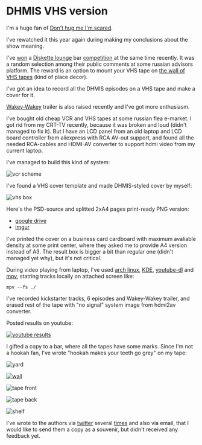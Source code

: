 # DHMIS VHS version 

I'm a huge fan of [Don't hug me I'm scared](http://beckyandjoes.com/dont-hug-me-im-scared/).

I've rewatched it this year again during making my conclusions about the show meaning.

I've [won](https://vk.com/diskettelounge?w=wall-108020125_2144) a [Diskette lounge](https://diskettelounge.com/) bar [competition](https://vk.com/wall-108020125_2035?w=wall-108020125_2035) at the same time recently. It was a random selection among their public comments at some russian advisors platform. The reward is an option to mount your VHS tape on [the wall of VHS tapes](https://vk.com/topic-108020125_39060948) (kind of place decor).

I've got an idea to record all the DHMIS episodes on a VHS tape and make a cover for it.

[Wakey-Wakey](https://www.youtube.com/watch?v=tkFpNVxzhTs) trailer is also raised recently and I've got more enthusiasm.

I've bought old cheap VCR and VHS tapes at some russian flea e-market. I got rid from my CRT-TV recently, because it was broken and loud (didn't managed to fix it). But I have an LCD panel from an old laptop and LCD board controller from aliexpress with RCA AV-out support, and found all the needed RCA-cables and HDMI-AV converter to support hdmi video from my current laptop.

I've managed to build this kind of system:

![vcr scheme](/assets/img/posts/2018-10-16-dhmis-vhs/vcr-scheme.jpg)

I've found a VHS cover template and made DHMIS-styled cover by myself:

![vhs box](/assets/img/posts/2018-10-16-dhmis-vhs/cover.jpg)

Here's the PSD-source and splitted 2xA4 pages print-ready PNG version:

 + [google drive](https://drive.google.com/drive/folders/1L_RDpof-Ajl7VQZ0K61KmurhvQsUTLSy?usp=sharing)
 + [imgur](https://imgur.com/a/XVYPMwa)

I've printed the cover on a business card cardboard with maximum avaliable density at some print center, where they asked me to provide A4 version instead of A3. The result box is bigger a bit than regular one (didn't managed yet why), but it's not critical.

During video playing from laptop, I've used [arch linux](https://www.archlinux.org/), [KDE](https://www.kde.org/), [youtube-dl](http://rg3.github.io/youtube-dl/) and [mpv](https://mpv.io/), statring tracks locally on attached screen like:

	mpv --fs ./

I've recorded kickstarter tracks, 6 episodes and Wakey-Wakey trailer, and erased rest of the tape with "no signal" system image from hdmi2av converter. 

Posted results on youtube:

[![youtube results](/assets/img/posts/2018-10-16-dhmis-vhs/yt.jpg)](https://www.youtube.com/watch?v=ZhBwcMwb84c)

I gifted a copy to a bar, where all the tapes have some marks. Since I'm not a hookah fan, I've wrote "hookah makes your teeth go grey" on my tape:

![yard](/assets/img/posts/2018-10-16-dhmis-vhs/yard.jpg)

[![wall](/assets/img/posts/2018-10-16-dhmis-vhs/wall.jpg)](https://youtu.be/KJm16W9WHOw?t=917)

![tape front](/assets/img/posts/2018-10-16-dhmis-vhs/tape_front.jpg)

![tape back](/assets/img/posts/2018-10-16-dhmis-vhs/tape_back.jpg)

![shelf](/assets/img/posts/2018-10-16-dhmis-vhs/shelf.jpg)

I've wrote to the authors via [twitter](https://twitter.com/a_andreyev/status/1045427296902033409) several [times](https://twitter.com/a_andreyev/status/1045437430541832194) and also via email, that I would like to send them a copy as a souvenir, but didn't received any feedback yet.
